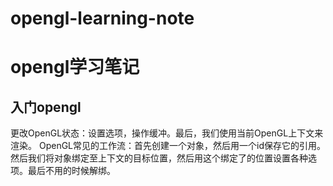 # opengl-learning-note
# opengl学习笔记
## 入门opengl
更改OpenGL状态：设置选项，操作缓冲。最后，我们使用当前OpenGL上下文来渲染。
OpenGL常见的工作流：首先创建一个对象，然后用一个id保存它的引用。然后我们将对象绑定至上下文的目标位置，然后用这个绑定了的位置设置各种选项。最后不用的时候解绑。


